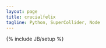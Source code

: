 ```yaml
---
layout: page
title: crucialfelix
tagline: Python, SuperCollider, Node
---
```

{% include JB/setup %}


